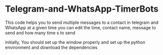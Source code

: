 # Telegram-and-WhatsApp-TimerBots

This code helps you to send multiple messages to a contact in telegram and WhatsApp at a given time
you can edit the time, contact name, message to send and how many time s to send

initially, You should set up the window properly and set up the python environment and download the dependencies

